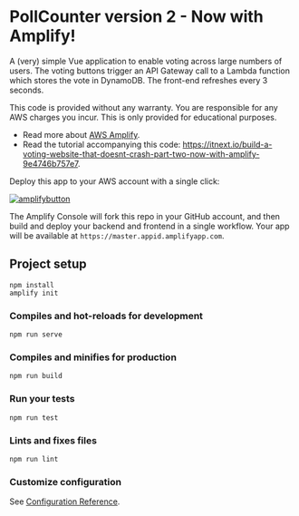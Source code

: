 # PollCounter version 2 - Now with Amplify!

A (very) simple Vue application to enable voting across large numbers of users. The voting buttons trigger an API Gateway call to a Lambda function which stores the vote in DynamoDB. The front-end refreshes every 3 seconds.

This code is provided without any warranty. You are responsible for any AWS charges you incur. This is only provided for educational purposes.

- Read more about [AWS Amplify](https://aws-amplify.github.io/docs/js/api). 
- Read the tutorial accompanying this code: https://itnext.io/build-a-voting-website-that-doesnt-crash-part-two-now-with-amplify-9e4746b757e7.

Deploy this app to your AWS account with a single click:

[![amplifybutton](https://oneclick.amplifyapp.com/button.svg)](https://console.aws.amazon.com/amplify/home#/deploy?repo=https://github.com/jbesw/amplify-pollCounter)

The Amplify Console will fork this repo in your GitHub account, and then build and deploy your backend and frontend in a single workflow. Your app will be available at `https://master.appid.amplifyapp.com`.

## Project setup
```
npm install
amplify init
```

### Compiles and hot-reloads for development
```
npm run serve
```

### Compiles and minifies for production
```
npm run build
```

### Run your tests
```
npm run test
```

### Lints and fixes files
```
npm run lint
```

### Customize configuration
See [Configuration Reference](https://cli.vuejs.org/config/).
